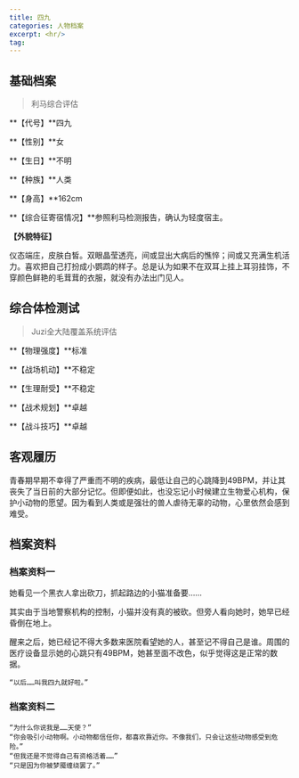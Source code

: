```yaml
---
title: 四九
categories: 人物档案
excerpt: <hr/>
tag:
---
```


## 基础档案

> 利马综合评估

**【代号】**四九

**【性别】**女

**【生日】**不明

**【种族】**人类

**【身高】**162cm

**【综合征寄宿情况】**参照利马检测报告，确认为轻度宿主。

**【外貌特征】**

仪态端庄，皮肤白皙。双眼晶莹透亮，间或显出大病后的憔悴；间或又充满生机活力。喜欢把自己打扮成小鹦鹉的样子。总是认为如果不在双耳上挂上耳羽挂饰，不穿颜色鲜艳的毛茸茸的衣服，就没有办法出门见人。

## 综合体检测试

> Juzi全大陆覆盖系统评估

**【物理强度】**标准

**【战场机动】**不稳定

**【生理耐受】**不稳定

**【战术规划】**卓越

**【战斗技巧】**卓越

## 客观履历

青春期早期不幸得了严重而不明的疾病，最低让自己的心跳降到49BPM，并让其丧失了当日前的大部分记忆。但即便如此，也没忘记小时候建立生物爱心机构，保护小动物的愿望。因为看到人类或是强壮的兽人虐待无辜的动物，心里依然会感到难受。

## 档案资料

### 档案资料一

她看见一个黑衣人拿出砍刀，抓起路边的小猫准备要……

其实由于当地警察机构的控制，小猫并没有真的被砍。但旁人看向她时，她早已经昏倒在地上。

醒来之后，她已经记不得大多数来医院看望她的人，甚至记不得自己是谁。周围的医疗设备显示她的心跳只有49BPM，她甚至面不改色，似乎觉得这是正常的数据。

```
“以后……叫我四九就好啦。”
```

### 档案资料二

```
“为什么你说我是……天使？”
“你会吸引小动物啊。小动物都信任你，都喜欢靠近你。不像我们，只会让这些动物感受到危险。”
“但我还是不觉得自己有资格活着……”
“只是因为你被梦魇缠绕罢了。”
```
